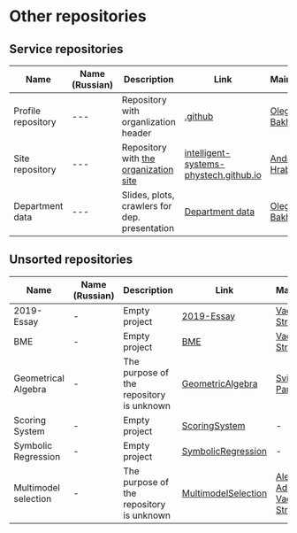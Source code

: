# Other repositories 
## Service repositories
|Name| Name (Russian) | Description | Link | Maintainers |
| --- | --- | --- | --- | --- |
| Profile repository | --- | Repository with organlization header | [.github](https://github.com/Intelligent-Systems-Phystech/.github) | [Oleg Bakhteev](github.com/bahleg)
| Site repository| --- | Repository with [the organization site](https://intelligent-systems-phystech.github.io) | [intelligent-systems-phystech.github.io](https://github.com/Intelligent-Systems-Phystech/intelligent-systems-phystech.github.io) | [Andrii Hraboviy](https://github.com/andriygav) |
| Department data| --- | Slides, plots, crawlers for dep. presentation| [Department data](https://github.com/Intelligent-Systems-Phystech/dept_data) | [Oleg Bakhteev](github.com/bahleg)
## Unsorted repositories
|Name| Name (Russian) | Description | Link | Maintainers |
| --- | --- | --- | --- | --- |
| 2019-Essay | - | Empty project | [2019-Essay](https://github.com/Intelligent-Systems-Phystech/2019-Essay) | [Vadim Strijov](https://github.com/Strijov)
| BME | - | Empty project | [BME](https://github.com/Intelligent-Systems-Phystech/BME) | [Vadim Strijov](https://github.com/Strijov)
| Geometrical Algebra| - | The purpose of the repository is unknown | [GeometricAlgebra](https://github.com/Intelligent-Systems-Phystech/GeometricAlgebra) | [Sviatoslav Panchenko](https://github.com/PanchenkoSviatoslav) 
| Scoring System | - | Empty project |[ScoringSystem](https://github.com/Intelligent-Systems-Phystech/ScoringSystem) | - |
| Symbolic Regression | - | Empty project | [SymbolicRegression](https://github.com/Intelligent-Systems-Phystech/SymbolicRegression) | - |
| Multimodel selection | - | The purpose of the repository is unknown | [MultimodelSelection](https://github.com/Intelligent-Systems-Phystech/MultimodelSelection) |  [Alexander Aduenko](https://github.com/aduenko), [Vadim Strijov](https://github.com/Strijov)
